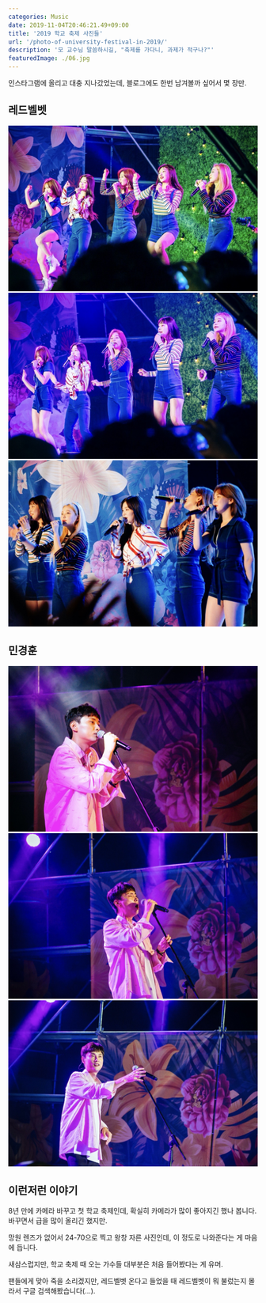 ```yaml
---
categories: Music
date: 2019-11-04T20:46:21.49+09:00
title: '2019 학교 축제 사진들'
url: '/photo-of-university-festival-in-2019/'
description: '모 교수님 말씀하시길, "축제를 가다니, 과제가 적구나?"'
featuredImage: ./06.jpg
---
```


인스타그램에 올리고 대충 지나갔었는데, 블로그에도 한번 남겨볼까 싶어서 몇 장만.

## 레드벨벳

![레드벨벳](01.jpg)
![레드벨벳](02.jpg)
![레드벨벳](03.jpg)

## 민경훈

![민경훈](04.jpg)
![민경훈](05.jpg)
![민경훈](06.jpg)

## 이런저런 이야기

8년 만에 카메라 바꾸고 첫 학교 축제인데, 확실히 카메라가 많이 좋아지긴 했나 봅니다. 바꾸면서 급을 많이 올리긴 했지만.

망원 렌즈가 없어서 24-70으로 찍고 왕창 자른 사진인데, 이 정도로 나와준다는 게 마음에 듭니다.

새삼스럽지만, 학교 축제 때 오는 가수들 대부분은 처음 들어봤다는 게 유머.

팬들에게 맞아 죽을 소리겠지만, 레드벨벳 온다고 들었을 때 레드벨벳이 뭐 불렀는지 몰라서 구글 검색해봤습니다(...).
